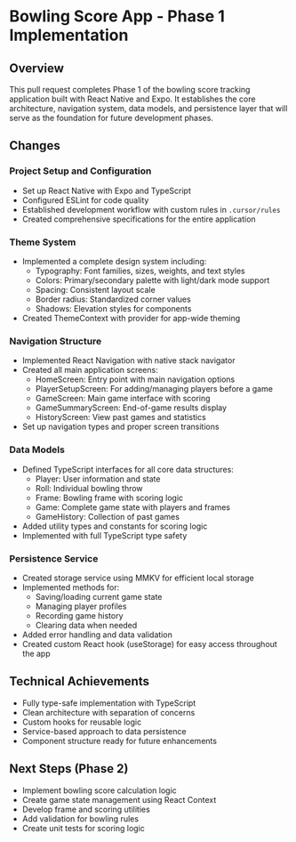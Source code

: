 # Bowling Score App - Phase 1 Implementation

## Overview

This pull request completes Phase 1 of the bowling score tracking application built with React Native and Expo. It establishes the core architecture, navigation system, data models, and persistence layer that will serve as the foundation for future development phases.

## Changes

### Project Setup and Configuration

- Set up React Native with Expo and TypeScript
- Configured ESLint for code quality
- Established development workflow with custom rules in `.cursor/rules`
- Created comprehensive specifications for the entire application

### Theme System

- Implemented a complete design system including:
  - Typography: Font families, sizes, weights, and text styles
  - Colors: Primary/secondary palette with light/dark mode support
  - Spacing: Consistent layout scale
  - Border radius: Standardized corner values
  - Shadows: Elevation styles for components
- Created ThemeContext with provider for app-wide theming

### Navigation Structure

- Implemented React Navigation with native stack navigator
- Created all main application screens:
  - HomeScreen: Entry point with main navigation options
  - PlayerSetupScreen: For adding/managing players before a game
  - GameScreen: Main game interface with scoring
  - GameSummaryScreen: End-of-game results display
  - HistoryScreen: View past games and statistics
- Set up navigation types and proper screen transitions

### Data Models

- Defined TypeScript interfaces for all core data structures:
  - Player: User information and state
  - Roll: Individual bowling throw
  - Frame: Bowling frame with scoring logic
  - Game: Complete game state with players and frames
  - GameHistory: Collection of past games
- Added utility types and constants for scoring logic
- Implemented with full TypeScript type safety

### Persistence Service

- Created storage service using MMKV for efficient local storage
- Implemented methods for:
  - Saving/loading current game state
  - Managing player profiles
  - Recording game history
  - Clearing data when needed
- Added error handling and data validation
- Created custom React hook (useStorage) for easy access throughout the app

## Technical Achievements

- Fully type-safe implementation with TypeScript
- Clean architecture with separation of concerns
- Custom hooks for reusable logic
- Service-based approach to data persistence
- Component structure ready for future enhancements

## Next Steps (Phase 2)

- Implement bowling score calculation logic
- Create game state management using React Context
- Develop frame and scoring utilities
- Add validation for bowling rules
- Create unit tests for scoring logic
